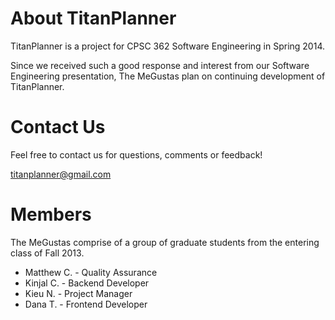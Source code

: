 About TitanPlanner
============

TitanPlanner is a project for CPSC 362 Software Engineering in Spring 2014.

Since we received such a good response and interest from our Software Engineering presentation, The MeGustas plan on continuing development of TitanPlanner.

Contact Us
==========

Feel free to contact us for questions, comments or feedback!

titanplanner@gmail.com

Members
=======

The MeGustas comprise of a group of graduate students from the entering class of Fall 2013.

* Matthew C. - Quality Assurance
* Kinjal C. - Backend Developer
* Kieu N. - Project Manager
* Dana T. - Frontend Developer
